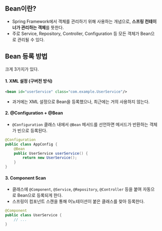 ## Bean이란?
- Spring Framework에서 객체를 관리하기 위해 사용하는 개념으로, **스프링 컨테이너가 관리하는 객체**를 뜻한다.
- 주로 Service, Repository, Controller, Configuration 등 모든 객체가 Bean으로 관리될 수 있다.
## Bean 등록 방법
크게 3가지가 있다.
#### 1. XML 설정 (구버전 방식)
```xml
<bean id="userService" class="com.example.UserService"/>
```
- 과거에는 XML 설정으로 Bean을 등록했으나, 최근에는 거의 사용하지 않는다.
#### 2. @Configuration + @Bean
- `@Configuration` 클래스 내에서 `@Bean` 메서드를 선언하면 메서드가 반환하는 객체가 빈으로 등록된다.
```java
@Configuration
public class AppConfig {
    @Bean
    public UserService userService() {
        return new UserService();
    }
}
```
#### 3. Component Scan
- 클래스에 `@Component`, `@Service`, `@Repository`, `@Controller` 등을 붙여 자동으로 Bean으로 등록되게 한다.
- 스프링이 컴포넌트 스캔을 통해 어노테이션이 붙은 클래스를 찾아 등록한다.
```java
@Component
public class UserService {
    // ...
}

```
